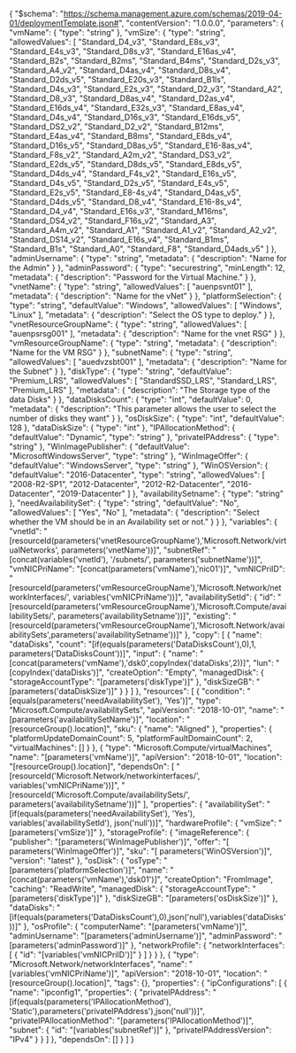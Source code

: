 {
    "$schema": "https://schema.management.azure.com/schemas/2019-04-01/deploymentTemplate.json#",
    "contentVersion": "1.0.0.0",
    "parameters": {
        "vmName": {
            "type": "string"
        },
        "vmSize": {
            "type": "string",
            "allowedValues": [
                "Standard_D4_v3",
                "Standard_E8s_v3",
                "Standard_E4s_v3",
                "Standard_D8s_v3",
                "Standard_E16as_v4",
                "Standard_B2s",
                "Standard_B2ms",
                "Standard_B4ms",
                "Standard_D2s_v3",
                "Standard_A4_v2",
                "Standard_D4as_v4",
                "Standard_D8s_v4",
                "Standard_D2ds_v5",
                "Standard_E20s_v3",
                "Standard_B1ls",
                "Standard_D4s_v3",
                "Standard_E2s_v3",
                "Standard_D2_v3",
                "Standard_A2",
                "Standard_D8_v3",
                "Standard_D8as_v4",
                "Standard_D2as_v4",
                "Standard_E16ds_v4",
                "Standard_E32s_v3",
                "Standard_E8as_v4",
                "Standard_D4s_v4",
                "Standard_D16s_v3",
                "Standard_E16ds_v5",
                "Standard_DS2_v2",
                "Standard_D2_v2",
                "Standard_B12ms",
                "Standard_E4as_v4",
                "Standard_B8ms",
                "Standard_E8ds_v4",
                "Standard_D16s_v5",
                "Standard_D8as_v5",
                "Standard_E16-8as_v4",
                "Standard_F8s_v2",
                "Standard_A2m_v2",
                "Standard_DS3_v2",
                "Standard_E2ds_v5",
                "Standard_D8ds_v5",
                "Standard_E8ds_v5",
                "Standard_D4ds_v4",
                "Standard_F4s_v2",
                "Standard_E16s_v5",
                "Standard_D4s_v5",
                "Standard_D2s_v5",
                "Standard_E4s_v5",
                "Standard_E2s_v5",
                "Standard_E8-4s_v4",
                "Standard_D4as_v5",
                "Standard_D4ds_v5",
                "Standard_D8_v4",
                "Standard_E16-8s_v4",
                "Standard_D4_v4",
                "Standard_E16s_v3",
                "Standard_M16ms",
                "Standard_DS4_v2",
                "Standard_F16s_v2",
                "Standard_A3",
                "Standard_A4m_v2",
                "Standard_A1",
                "Standard_A1_v2",
                "Standard_A2_v2",
                "Standard_DS14_v2",
                "Standard_E16s_v4",
                "Standard_B1ms",
                "Standard_B1s",
                "Standard_A0",
                "Standard_F8",
                "Standard_D4ads_v5"
            ]
        },
        "adminUsername": {
            "type": "string",
            "metadata": {
                "description": "Name for the Admin"
            }
        },
        "adminPassword": {
            "type": "securestring",
            "minLength": 12,
            "metadata": {
                "description": "Password for the Virtual Machine."
            }
        },
        "vnetName": {
            "type": "string",
            "allowedValues": [
                "auenpsvnt01"
            ],
            "metadata": {
                "description": "Name for the vNet"
            }
        },
        "platformSelection": {
            "type": "string",
            "defaultValue": "Windows",
            "allowedValues": [
                "Windows",
                "Linux"
            ],
            "metadata": {
                "description": "Select the OS type to deploy."
            }
        },
        "vnetResourceGroupName": {
            "type": "string",
            "allowedValues": [
                "auenpsrsg001"
            ],
            "metadata": {
                "description": "Name for the vnet RSG"
            }
        },
        "vmResourceGroupName": {
            "type": "string",
            "metadata": {
                "description": "Name for the VM RSG"
            }
        },
        "subnetName": {
            "type": "string",
            "allowedValues": [
                "auedvzsbt001"
            ],
            "metadata": {
                "description": "Name for the Subnet"
            }
        },
        "diskType": {
            "type": "string",
            "defaultValue": "Premium_LRS",
            "allowedValues": [
                "StandardSSD_LRS",
                "Standard_LRS",
                "Premium_LRS"
            ],
            "metadata": {
                "description": "The Storage type of the data Disks"
            }
        },
        "dataDisksCount": {
            "type": "int",
            "defaultValue": 0,
            "metadata": {
                "description": "This parameter allows the user to select the number of disks they want"
            }
        },
        "osDiskSize": {
            "type": "int",
            "defaultValue": 128
        },
        "dataDiskSize": {
            "type": "int"
        },
        "IPAllocationMethod": {
            "defaultValue": "Dynamic",
            "type": "string"
        },
        "privateIPAddress": {
            "type": "string"
        },
        "WinImagePublisher": {
            "defaultValue": "MicrosoftWindowsServer",
            "type": "string"
        },
        "WinImageOffer": {
            "defaultValue": "WindowsServer",
            "type": "string"
        },
        "WinOSVersion": {
            "defaultValue": "2016-Datacenter",
            "type": "string",
            "allowedValues": [
                "2008-R2-SP1",
                "2012-Datacenter",
                "2012-R2-Datacenter",
                "2016-Datacenter",
                "2019-Datacenter"
            ]
        },
        "availabilitySetname": {
            "type": "string"
        },
        "needAvailabilitySet": {
            "type": "string",
            "defaultValue": "No",
            "allowedValues": [
                "Yes",
                "No"
            ],
            "metadata": {
                "description": "Select whether the VM should be in an Availability set or not."
            }
        }
    },
    "variables": {
        "vnetId": "[resourceId(parameters('vnetResourceGroupName'),'Microsoft.Network/virtualNetworks', parameters('vnetName'))]",
        "subnetRef": "[concat(variables('vnetId'), '/subnets/', parameters('subnetName'))]",
        "vmNICPriName": "[concat(parameters('vmName'),'nic01')]",
        "vmNICPriID": "[resourceId(parameters('vmResourceGroupName'),'Microsoft.Network/networkInterfaces/', variables('vmNICPriName'))]",
        "availabilitySetId": {
            "id": "[resourceId(parameters('vmResourceGroupName'),'Microsoft.Compute/availabilitySets/', parameters('availabilitySetname'))]",
            "existing": "[resourceId(parameters('vmResourceGroupName'),'Microsoft.Network/avaiabilitySets',parameters('availabilitySetname'))]"
        },
        "copy": [
            {
                "name": "dataDisks",
                "count": "[if(equals(parameters('DataDisksCount'),0),1, parameters('DataDisksCount'))]",
                "input": {
                    "name": "[concat(parameters('vmName'),'dsk0',copyIndex('dataDisks',2))]",
                    "lun": "[copyIndex('dataDisks')]",
                    "createOption": "Empty",
                    "managedDisk": {
                        "storageAccountType": "[parameters('diskType')]"
                    },
                    "diskSizeGB": "[parameters('dataDiskSize')]"
                }
            }
        ]
    },
    "resources": [
        {
            "condition": "[equals(parameters('needAvailabilitySet'), 'Yes')]",
            "type": "Microsoft.Compute/availabilitySets",
            "apiVersion": "2018-10-01",
            "name": "[parameters('availabilitySetName')]",
            "location": "[resourceGroup().location]",
            "sku": {
                "name": "Aligned"
            },
            "properties": {
                "platformUpdateDomainCount": 5,
                "platformFaultDomainCount": 2,
                "virtualMachines": []
            }
        },
        {
            "type": "Microsoft.Compute/virtualMachines",
            "name": "[parameters('vmName')]",
            "apiVersion": "2018-10-01",
            "location": "[resourceGroup().location]",
            "dependsOn": [
                "[resourceId('Microsoft.Network/networkinterfaces/', variables('vmNICPriName'))]",
                "[resourceId('Microsoft.Compute/availabilitySets/', parameters('availabilitySetname'))]"
            ],
            "properties": {
                "availabilitySet": "[if(equals(parameters('needAvailabilitySet'), 'Yes'), variables('availabilitySetId'), json('null'))]",
                "hardwareProfile": {
                    "vmSize": "[parameters('vmSize')]"
                },
                "storageProfile": {
                    "imageReference": {
                        "publisher": "[parameters('WinImagePublisher')]",
                        "offer": "[ parameters('WinImageOffer')]",
                        "sku": "[ parameters('WinOSVersion')]",
                        "version": "latest"
                    },
                    "osDisk": {
                        "osType": "[parameters('platformSelection')]",
                        "name": "[concat(parameters('vmName'),'dsk01')]",
                        "createOption": "FromImage",
                        "caching": "ReadWrite",
                        "managedDisk": {
                            "storageAccountType": "[parameters('diskType')]"
                        },
                        "diskSizeGB": "[parameters('osDiskSize')]"
                    },
                    "dataDisks": "[if(equals(parameters('DataDisksCount'),0),json('null'),variables('dataDisks'))]"
                },
                "osProfile": {
                    "computerName": "[parameters('vmName')]",
                    "adminUsername": "[parameters('adminUsername')]",
                    "adminPassword": "[parameters('adminPassword')]"
                },
                "networkProfile": {
                    "networkInterfaces": [
                        {
                            "id": "[variables('vmNICPriID')]"
                        }
                    ]
                }
            }
        },
        {
            "type": "Microsoft.Network/networkInterfaces",
            "name": "[variables('vmNICPriName')]",
            "apiVersion": "2018-10-01",
            "location": "[resourceGroup().location]",
            "tags": {},
            "properties": {
                "ipConfigurations": [
                    {
                        "name": "ipconfig1",
                        "properties": {
                            "privateIPAddress": "[if(equals(parameters('IPAllocationMethod'), 'Static'),parameters('privateIPAddress'),json('null'))]",
                            "privateIPAllocationMethod": "[parameters('IPAllocationMethod')]",
                            "subnet": {
                                "id": "[variables('subnetRef')]"
                            },
                            "privateIPAddressVersion": "IPv4"
                        }
                    }
                ]
            },
            "dependsOn": []
        }
    ]
}